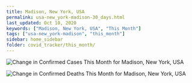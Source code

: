 ```yaml
---
title: Madison, New York, USA
permalink: usa-new_york-madison-30_days.html
last_updated: Oct 10, 2020
keywords: ["Madison, New York, USA", "This Month"]
tags: ["usa-new_york-madison", "this_month"]
sidebar: home_sidebar
folder: covid_tracker/this_month/
---
```


![Change in Confirmed Cases This Month for Madison, New York, USA](images/graphs/usa-new_york-madison-delta_confirmed-30_days_graph.png)

![Change in Confirmed Deaths This Month for Madison, New York, USA](images/graphs/usa-new_york-madison-delta_deaths-30_days_graph.png)
